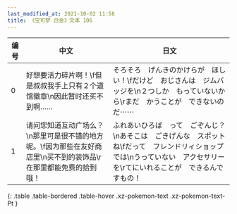 ```yaml
---
last_modified_at: 2021-10-02 11:58
title: 《宝可梦 白金》文本 106
---
```

| 编号 | 中文 | 日文 |
| ---- | ---- | ---- |
| 0 | 好想要活力碎片啊！\f但是叔叔我手上只有２个道馆徽章\n因此暂时还买不到啊…… | そろそろ　げんきのかけらが　ほしい！\fだけど　おじさんは　ジムバッジを\n２つしか　もっていないから\rまだ　かうことが　できないのだ⋯⋯ |
| 1 | 请问您知道互动广场么？\n那里可是很不错的地方呢。\f因为那些在友好商店里\n买不到的装饰品\r在那里都能免费的拾到哦！ | ふれあいひろば　って　ごぞんじ？\nあそこは　ごきげんな　スポットね\fだって　フレンドリィショップでは\nうっていない　アクセサリーを\rてにいれることが　できるんですもの！ |
{: .table .table-bordered .table-hover .xz-pokemon-text .xz-pokemon-text-Pt }